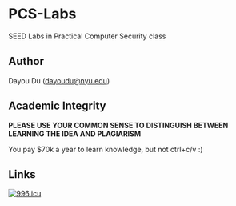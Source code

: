 # PCS-Labs
SEED Labs in Practical Computer Security class

## Author
Dayou Du (dayoudu@nyu.edu)

## Academic Integrity

**PLEASE USE YOUR COMMON SENSE TO DISTINGUISH BETWEEN LEARNING THE IDEA AND PLAGIARISM**

You pay $70k a year to learn knowledge, but not ctrl+c/v :)

## Links
[![996.icu](https://img.shields.io/badge/link-996.icu-red.svg)](https://996.icu)